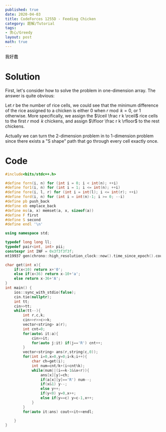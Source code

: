 ```yaml
---
published: true
date: 2020-04-03
title: CodeForces 1255D - Feeding Chicken
category: 题解/Tutorial
tags:
- 贪心/Greedy
layout: post
math: true
---
```

我好蠢
<!--more-->

# Solution

First, let's consider how to solve the problem in one-dimension array. The answer is quite obvious:

Let $r$ be the number of rice cells, we could see that the minimum difference of the rice assigned to a chicken is either $0$ when $r\bmod k=0$, or $1$ otherwise. More specifically, we assign the $\lceil \frac r k \rceil$ rice cells to the first $r\bmod k$ chickens, and assign $\lfloor \frac r k \rfloor$ to the rest chickens.

Actually we can turn the 2-dimension problem in to 1-dimension problem since there exists a "S shape" path that go through every cell exactly once.

# Code

```cpp
#include<bits/stdc++.h>

#define forn(i, n) for (int i = 0; i < int(n); ++i)
#define for1(i, n) for (int i = 1; i <= int(n); ++i)
#define fore(i, l, r) for (int i = int(l); i <= int(r); ++i)
#define ford(i, n) for (int i = int(n)-1; i >= 0; --i)
#define pb push_back
#define eb emplace_back
#define ms(a, x) memset(a, x, sizeof(a))
#define F first
#define S second
#define endl '\n'

using namespace std;

typedef long long ll;
typedef pair<int, int> pii;
constexpr int INF = 0x3f3f3f3f;
mt19937 gen(chrono::high_resolution_clock::now().time_since_epoch().count());

char get(int x){
    if(x<10) return x+'0';
    else if(x<36) return x-10+'a';
    else return x-36+'A';
}
int main() {
    ios::sync_with_stdio(false);
    cin.tie(nullptr);
    int tt;
    cin>>tt;
    while(tt--){
        int r,c,k;
        cin>>r>>c>>k;
        vector<string> a(r);
        int cnt=0;
        for(auto& it:a){
            cin>>it;
            for(auto j:it) if(j=='R') cnt++;
        }
        vector<string> ans(r,string(c,0));
        for(int i=0,x=0,y=0;i<k;i++){
            char ch=get(i);
            int num=cnt/k+(i<cnt%k);
            while(num||(i==k-1&&x<r)){
                ans[x][y]=ch;
                if(a[x][y]=='R') num--;
                if(x&1) y--;
                else y++;
                if(y<0) y=0,x++;
                else if(y==c) y=c-1,x++;
            }
        }
        for(auto it:ans) cout<<it<<endl;

    }
}
```
